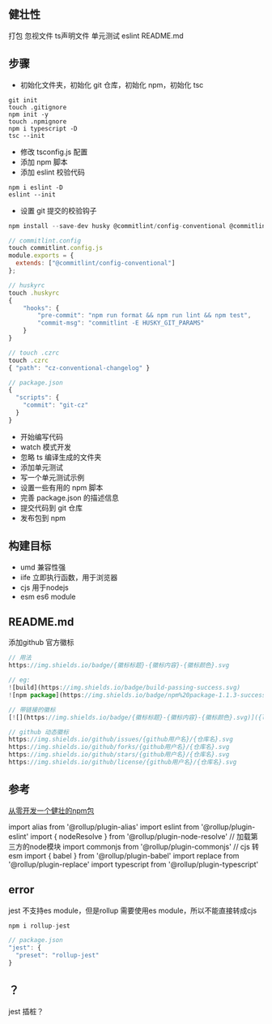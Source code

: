 ## 健壮性
打包
忽视文件
ts声明文件
单元测试
eslint
README.md

## 步骤
- 初始化文件夹，初始化 git 仓库，初始化 npm，初始化 tsc
```
git init
touch .gitignore
npm init -y
touch .npmignore
npm i typescript -D
tsc --init
```
- 修改 tsconfig.js 配置
- 添加 npm 脚本
- 添加 eslint 校验代码
```
npm i eslint -D
eslint --init
```
- 设置 git 提交的校验钩子
```js
npm install --save-dev husky @commitlint/config-conventional @commitlint/cli commitizen cz-conventional-changelog

// commitlint.config
touch commitlint.config.js
module.exports = {
  extends: ["@commitlint/config-conventional"]
};

// huskyrc
touch .huskyrc
{
    "hooks": {
        "pre-commit": "npm run format && npm run lint && npm test",
        "commit-msg": "commitlint -E HUSKY_GIT_PARAMS"
    }
}

// touch .czrc
touch .czrc
{ "path": "cz-conventional-changelog" }

// package.json
{
  "scripts": {
    "commit": "git-cz"
  }
}
```
- 开始编写代码
- watch 模式开发
- 忽略 ts 编译生成的文件夹
- 添加单元测试
- 写一个单元测试示例
- 设置一些有用的 npm 脚本
- 完善 package.json 的描述信息
- 提交代码到 git 仓库
- 发布包到 npm



## 构建目标
- umd 兼容性强
- iife 立即执行函数，用于浏览器
- cjs 用于nodejs
- esm es6 module

## README.md
添加github 官方徽标
```js
// 用法
https://img.shields.io/badge/{徽标标题}-{徽标内容}-{徽标颜色}.svg

// eg:
![build](https://img.shields.io/badge/build-passing-success.svg)
![npm package](https://img.shields.io/badge/npm%20package-1.1.3-success.svg)

// 带链接的徽标
[![](https://img.shields.io/badge/{徽标标题}-{徽标内容}-{徽标颜色}.svg)]({linkUrl})

// github 动态徽标
https://img.shields.io/github/issues/{github用户名}/{仓库名}.svg
https://img.shields.io/github/forks/{github用户名}/{仓库名}.svg
https://img.shields.io/github/stars/{github用户名}/{仓库名}.svg
https://img.shields.io/github/license/{github用户名}/{仓库名}.svg
```

## 参考
[从零开发一个健壮的npm包](https://segmentfault.com/a/1190000014838704)

import alias from '@rollup/plugin-alias'
import eslint from '@rollup/plugin-eslint'
import { nodeResolve } from '@rollup/plugin-node-resolve'  // 加载第三方的node模块
import commonjs from '@rollup/plugin-commonjs' // cjs 转 esm
import { babel } from '@rollup/plugin-babel' 
import replace from '@rollup/plugin-replace'
import typescript from '@rollup/plugin-typescript'

## error
jest 不支持es module，但是rollup 需要使用es module，所以不能直接转成cjs
```js
npm i rollup-jest

// package.json
"jest": {
  "preset": "rollup-jest"
}
```

## ？
jest 插桩？